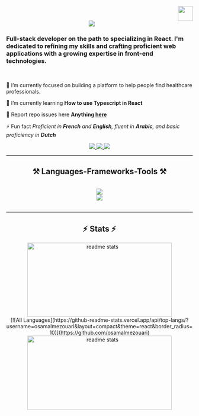 
<img src="https://cdn.worldvectorlogo.com/logos/react-2.svg" width="40px" height="40px" align="right" />


<h1 align="center">
    <img src="https://readme-typing-svg.herokuapp.com/?font=Righteous&size=35&center=true&vCenter=true&width=500&height=70&duration=4000&lines=Hi+There!+👋;+I'm+osama+lmezouari!;" />
</h1>

<h3 align="left" letter-spacing="4px">Full-stack developer on the path to specializing in React. I'm dedicated to refining my skills and crafting proficient web applications with a growing expertise in front-end technologies.</h3>

<br/>

<div align="left">
 
 🔭 I’m currently focused on building a platform to help people find healthcare professionals.
 
 🌱 I’m currently learning **How to use Typescript in React**

💬 Report repo issues here **Anything [here](https://github.com/salesp07/salesp07/issues)**

⚡ Fun fact *Proficient in **French** and **English**, fluent in **Arabic**, and basic proficiency in **Dutch***

 </div>
 
<div align="center"> 
  <a href="mailto:oussamalm147@gmail.com">
    <img src="https://img.shields.io/badge/Gmail-333333?style=for-the-badge&logo=gmail&logoColor=red" />
  </a>
  <a href="https://www.linkedin.com/in/oussama-lmezouari-307a32298/" target="_blank">
    <img src="https://img.shields.io/badge/LinkedIn-0077B5?style=for-the-badge&logo=linkedin&logoColor=white" target="_blank" />
  </a>
  <a href="_" target="_blank">
     <img src="https://img.shields.io/badge/Portfolio-FF5722?style=for-the-badge&logo=p&logoColor=white" target="_blank" /> <!-- sqlite, safari, google-chrome are other good icon options -->
  </a>
</div>

 <hr/>
 
<h2 align="center">⚒️ Languages-Frameworks-Tools ⚒️</h2>
<br/>
<div align="center">
    <img src="https://skillicons.dev/icons?i=c,html,css,sass,tailwind,javascript,typescript,react,php,mysql" />
    <br>
    <img src="https://skillicons.dev/icons?i=git,github,linux,idea,vscode,vite" /><br>
</div>

<br/>
<hr/>

<h2 align="center">⚡ Stats ⚡</h2>

<div align=center>
    <img width=390 height="200px" src="https://github-readme-stats.vercel.app/api?username=osamalmezouari&count_private=true&show_icons=true&theme=react&rank_icon=github&border_radius=10" alt="readme stats" /><br/>
    [![All Languages](https://github-readme-stats.vercel.app/api/top-langs/?username=osamalmezouari&layout=compact&theme=react&border_radius=10)](https://github.com/osamalmezouari)
     <img width=390 height="200px" src="https://github-readme-stats.vercel.app/api/top-langs/?username=osamalmezouari&layout=compact&theme=react&border_radius=10" alt="readme stats" />


</div>
